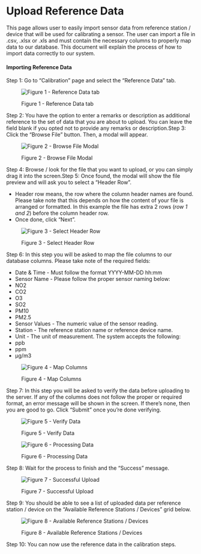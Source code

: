 # Upload Reference Data

This page allows user to easily import sensor data from reference station / device that will be used for calibrating a sensor. The user can import a file in .csv, .xlsx or .xls and must contain the necessary columns to properly map data to our database. This document will explain the process of how to import data correctly to our system.

#### Importing Reference Data <a href="#d743e6616c8948b9b666e19c6f4808cd" id="d743e6616c8948b9b666e19c6f4808cd"></a>

Step 1: Go to “Calibration” page and select the “Reference Data” tab.

<figure><img src="https://image-forwarder.notaku.so/aHR0cHM6Ly93d3cubm90aW9uLnNvL2ltYWdlL2h0dHBzJTNBJTJGJTJGcHJvZC1maWxlcy1zZWN1cmUuczMudXMtd2VzdC0yLmFtYXpvbmF3cy5jb20lMkY4YTlhZWQwNi1mODQ0LTRkZTQtYjk2Yi1jMTUyNjkzMWM1NTclMkY3OWNiNzgyYy1kYmZlLTQxMmItYTI4Mi1jM2Y3YjI3NDQxNzElMkZVbnRpdGxlZC5wbmc_dGFibGU9YmxvY2smc3BhY2VJZD04YTlhZWQwNi1mODQ0LTRkZTQtYjk2Yi1jMTUyNjkzMWM1NTcmaWQ9Y2YwMzllMjItMGE1My00ZjY0LWFhOTEtMzVkMjcxMjdkMzU2JmNhY2hlPXYyJndpZHRoPTE0MTUuOTU5OTYwOTM3NQ==" alt="Figure 1 - Reference Data tab"><figcaption><p>Figure 1 - Reference Data tab</p></figcaption></figure>

Step 2: You have the option to enter a remarks or description as additional reference to the set of data that you are about to upload. You can leave the field blank if you opted not to provide any remarks or description.Step 3: Click the “Browse File” button. Then, a modal will appear.

<figure><img src="https://image-forwarder.notaku.so/aHR0cHM6Ly93d3cubm90aW9uLnNvL2ltYWdlL2h0dHBzJTNBJTJGJTJGcHJvZC1maWxlcy1zZWN1cmUuczMudXMtd2VzdC0yLmFtYXpvbmF3cy5jb20lMkY4YTlhZWQwNi1mODQ0LTRkZTQtYjk2Yi1jMTUyNjkzMWM1NTclMkYyYjhhMWY1MS1kZDQ1LTQ2YzktYWEzNS0wZjkxZTU5ZTE4OGQlMkZVbnRpdGxlZC5wbmc_dGFibGU9YmxvY2smc3BhY2VJZD04YTlhZWQwNi1mODQ0LTRkZTQtYjk2Yi1jMTUyNjkzMWM1NTcmaWQ9NjBkOTllZTEtZDYxYS00OThlLWI4ZDktOTVhNzNkOTNkYjM1JmNhY2hlPXYyJndpZHRoPTE0MTUuOTc5OTgwNDY4NzU=" alt="Figure 2 - Browse File Modal"><figcaption><p>Figure 2 - Browse File Modal</p></figcaption></figure>

Step 4: Browse / look for the file that you want to upload, or you can simply drag it into the screen.Step 5: Once found, the modal will show the file preview and will ask you to select a “Header Row”.

* Header row means, the row where the column header names are found. Please take note that this depends on how the content of your file is arranged or formatted. In this example the file has extra 2 rows (_row 1 and 2_) before the column header row.
* Once done, click “Next”.

<figure><img src="https://image-forwarder.notaku.so/aHR0cHM6Ly93d3cubm90aW9uLnNvL2ltYWdlL2h0dHBzJTNBJTJGJTJGcHJvZC1maWxlcy1zZWN1cmUuczMudXMtd2VzdC0yLmFtYXpvbmF3cy5jb20lMkY4YTlhZWQwNi1mODQ0LTRkZTQtYjk2Yi1jMTUyNjkzMWM1NTclMkZjODI4YzYyMS1jZGM5LTQ3OTYtYjk5OC0xYzJkOTIyOWZjNDclMkZVbnRpdGxlZC5wbmc_dGFibGU9YmxvY2smc3BhY2VJZD04YTlhZWQwNi1mODQ0LTRkZTQtYjk2Yi1jMTUyNjkzMWM1NTcmaWQ9Nzc4MDM2NzgtMmYzYy00NzBjLThhYTItYTQ4OTIxYjUzZWRhJmNhY2hlPXYyJndpZHRoPTE0MTUuOTU5OTYwOTM3NQ==" alt="Figure 3 - Select Header Row"><figcaption><p>Figure 3 - Select Header Row</p></figcaption></figure>

Step 6: In this step you will be asked to map the file columns to our database columns. Please take note of the required fields:

* Date & Time - Must follow the format YYYY-MM-DD hh:mm
* Sensor Name - Please follow the proper sensor naming below:
* NO2
* CO2
* O3
* SO2
* PM10
* PM2.5
* Sensor Values - The numeric value of the sensor reading.
* Station - The reference station name or reference device name.
* Unit - The unit of measurement. The system accepts the following:
* ppb
* ppm
* µg/m3

<figure><img src="https://image-forwarder.notaku.so/aHR0cHM6Ly93d3cubm90aW9uLnNvL2ltYWdlL2h0dHBzJTNBJTJGJTJGcHJvZC1maWxlcy1zZWN1cmUuczMudXMtd2VzdC0yLmFtYXpvbmF3cy5jb20lMkY4YTlhZWQwNi1mODQ0LTRkZTQtYjk2Yi1jMTUyNjkzMWM1NTclMkYwMmJkNWNkMS04NWJkLTRlZmUtOTg1OS04MWU1ODNmMzBjNjYlMkZVbnRpdGxlZC5wbmc_dGFibGU9YmxvY2smc3BhY2VJZD04YTlhZWQwNi1mODQ0LTRkZTQtYjk2Yi1jMTUyNjkzMWM1NTcmaWQ9NzFjZWViZmYtNTU3Ni00MmI1LWE3N2MtYTdjNjM2ZjA2N2JhJmNhY2hlPXYyJndpZHRoPTE0MTUuOTU5OTYwOTM3NQ==" alt="Figure 4 - Map Columns"><figcaption><p>Figure 4 - Map Columns</p></figcaption></figure>

Step 7: In this step you will be asked to verify the data before uploading to the server. If any of the columns does not follow the proper or required format, an error message will be shown in the screen. If there’s none, then you are good to go. Click “Submit” once you’re done verifying.

<figure><img src="https://image-forwarder.notaku.so/aHR0cHM6Ly93d3cubm90aW9uLnNvL2ltYWdlL2h0dHBzJTNBJTJGJTJGcHJvZC1maWxlcy1zZWN1cmUuczMudXMtd2VzdC0yLmFtYXpvbmF3cy5jb20lMkY4YTlhZWQwNi1mODQ0LTRkZTQtYjk2Yi1jMTUyNjkzMWM1NTclMkY3OWJmODc5Yi0yNTg5LTRiYjctYTJjNi00ODk3NzU0NGIwN2ElMkZVbnRpdGxlZC5wbmc_dGFibGU9YmxvY2smc3BhY2VJZD04YTlhZWQwNi1mODQ0LTRkZTQtYjk2Yi1jMTUyNjkzMWM1NTcmaWQ9YWNiNjZhNGEtYjMyMy00MjU4LTliYTItOWMzMzA0YWRjZjYxJmNhY2hlPXYyJndpZHRoPTE0MTUuOTc5OTgwNDY4NzU=" alt="Figure 5 - Verify Data"><figcaption><p>Figure 5 - Verify Data</p></figcaption></figure>

<figure><img src="https://image-forwarder.notaku.so/aHR0cHM6Ly93d3cubm90aW9uLnNvL2ltYWdlL2h0dHBzJTNBJTJGJTJGcHJvZC1maWxlcy1zZWN1cmUuczMudXMtd2VzdC0yLmFtYXpvbmF3cy5jb20lMkY4YTlhZWQwNi1mODQ0LTRkZTQtYjk2Yi1jMTUyNjkzMWM1NTclMkZjOWM4ZDI2OC0xMjVlLTRkY2MtYWY4Ni1mYTEwZDNhNzJhOGYlMkZVbnRpdGxlZC5wbmc_dGFibGU9YmxvY2smc3BhY2VJZD04YTlhZWQwNi1mODQ0LTRkZTQtYjk2Yi1jMTUyNjkzMWM1NTcmaWQ9NWY0ZjczODYtODY2Zi00MmEwLWE5NmMtMTlhOTQ5MTFhOWI5JmNhY2hlPXYyJndpZHRoPTE0MTUuOTU5OTYwOTM3NQ==" alt="Figure 6 - Processing Data"><figcaption><p>Figure 6 - Processing Data</p></figcaption></figure>

Step 8: Wait for the process to finish and the “Success” message.

<figure><img src="https://image-forwarder.notaku.so/aHR0cHM6Ly93d3cubm90aW9uLnNvL2ltYWdlL2h0dHBzJTNBJTJGJTJGcHJvZC1maWxlcy1zZWN1cmUuczMudXMtd2VzdC0yLmFtYXpvbmF3cy5jb20lMkY4YTlhZWQwNi1mODQ0LTRkZTQtYjk2Yi1jMTUyNjkzMWM1NTclMkZiNmNiNzI5NC02NzRlLTQ2YTYtYTI4OS1jNjFmMTMxZTgyNWElMkZVbnRpdGxlZC5wbmc_dGFibGU9YmxvY2smc3BhY2VJZD04YTlhZWQwNi1mODQ0LTRkZTQtYjk2Yi1jMTUyNjkzMWM1NTcmaWQ9YTMyNDk0ODItMzBlOS00OWRmLThlYmMtZjkwZjYyYWE4ZGMwJmNhY2hlPXYyJndpZHRoPTE0MTUuOTU5OTYwOTM3NQ==" alt="Figure 7 - Successful Upload"><figcaption><p>Figure 7 - Successful Upload</p></figcaption></figure>

Step 9: You should be able to see a list of uploaded data per reference station / device on the “Available Reference Stations / Devices” grid below.

<figure><img src="https://image-forwarder.notaku.so/aHR0cHM6Ly93d3cubm90aW9uLnNvL2ltYWdlL2h0dHBzJTNBJTJGJTJGcHJvZC1maWxlcy1zZWN1cmUuczMudXMtd2VzdC0yLmFtYXpvbmF3cy5jb20lMkY4YTlhZWQwNi1mODQ0LTRkZTQtYjk2Yi1jMTUyNjkzMWM1NTclMkY5NDdkN2VlYi00OTdmLTQwMWUtODZjMC0zNjg1NjlhZDcyNDIlMkZVbnRpdGxlZC5wbmc_dGFibGU9YmxvY2smc3BhY2VJZD04YTlhZWQwNi1mODQ0LTRkZTQtYjk2Yi1jMTUyNjkzMWM1NTcmaWQ9MWQwMTQxNjQtN2Q0MC00NWU3LWJhNjctYTdhYjQ0OGEyMDlmJmNhY2hlPXYyJndpZHRoPTE0MTUuOTc5OTgwNDY4NzU=" alt="Figure 8 - Available Reference Stations / Devices"><figcaption><p>Figure 8 - Available Reference Stations / Devices</p></figcaption></figure>

Step 10: You can now use the reference data in the calibration steps.
